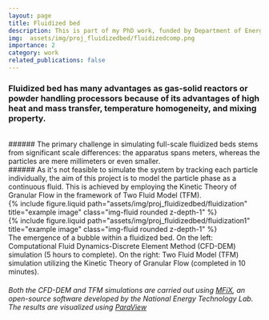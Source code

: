 ```yaml
---
layout: page
title: Fluidized bed
description: This is part of my PhD work, funded by Department of Energy through a grant.
img:  assets/img/proj_fluidizedbed/fluidizedcomp.png
importance: 2
category: work
related_publications: false
---
```


<style>
    .custom-image {
        display: flex;
        justify-content: flex-end;
        align-items: center;
        max-width: 80%;
    }
</style>

<style>
    .custom-image1 {
        display: flex;
        justify-content: flex-end;
        align-items: right;
        max-width: 50%;
    }
</style>

### Fluidized bed has many advantages as gas-solid reactors or powder handling processors because of its advantages of high heat and mass transfer, temperature homogeneity, and mixing property. 

<br>
###### The primary challenge in simulating full-scale fluidized beds stems from significant scale differences: the apparatus spans meters, whereas the particles are mere millimeters or even smaller.

<br>
###### As it's not feasible to simulate the system by tracking each particle individually, the aim of this project is to model the particle phase as a continuous fluid. This is achieved by employing the Kinetic Theory of Granular Flow in the framework of Two Fluid Model (TFM).


<div class="row justify-content-sm-center">
    <div class="col-sm-3 mt-3  d-flex align-items-end">
        {% include figure.liquid path="assets/img/proj_fluidizedbed/fluidization" title="example image" class="img-fluid rounded z-depth-1" %}
    </div>
    <div class="col-sm-4 mt-3  d-flex align-items-end">
        {% include figure.liquid path="assets/img/proj_fluidizedbed/fluidization1" title="example image" class="img-fluid rounded z-depth-1" %}
    </div>
</div>
<div class="caption">
    The emergence of a bubble within a fluidized bed.
    On the left: Computational Fluid Dynamics-Discrete Element Method (CFD-DEM) simulation (5 hours to complete).
    On the right: Two Fluid Model (TFM) simulation utilizing the Kinetic Theory of Granular Flow (completed in 10 minutes).
</div>

###### Both the CFD-DEM and TFM simulations are carried out using [MFiX](https://mfix.netl.doe.gov/products/mfix/), an open-source software developed by the National Energy Technology Lab. The results are visualized using [ParaView](https://www.paraview.org/)
